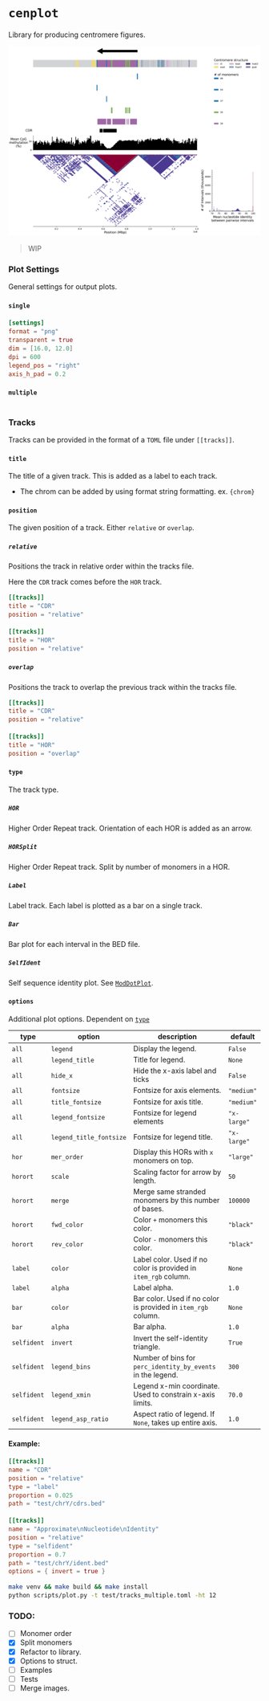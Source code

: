# `cenplot`
Library for producing centromere figures.

![](docs/example_multiple.png)

> WIP

### Plot Settings
General settings for output plots.

#### `single`
```toml
[settings]
format = "png"
transparent = true
dim = [16.0, 12.0]
dpi = 600
legend_pos = "right"
axis_h_pad = 0.2
```

#### `multiple`
```toml
```

### Tracks
Tracks can be provided in the format of a `TOML` file under `[[tracks]]`.

#### `title`
The title of a given track. This is added as a label to each track.
* The chrom can be added by using format string formatting. ex. `{chrom}`

#### `position`
The given position of a track. Either `relative` or `overlap`.

##### `relative`
Positions the track in relative order within the tracks file.

Here the `CDR` track comes before the `HOR` track.
```toml
[[tracks]]
title = "CDR"
position = "relative"

[[tracks]]
title = "HOR"
position = "relative"
```

##### `overlap`
Positions the track to overlap the previous track within the tracks file.

```toml
[[tracks]]
title = "CDR"
position = "relative"

[[tracks]]
title = "HOR"
position = "overlap"
```

#### `type`
The track type.

##### `HOR`
Higher Order Repeat track. Orientation of each HOR is added as an arrow.

##### `HORSplit`
Higher Order Repeat track. Split by number of monomers in a HOR.

##### `Label`
Label track. Each label is plotted as a bar on a single track.

##### `Bar`
Bar plot for each interval in the BED file.

##### `SelfIdent`
Self sequence identity plot. See [`ModDotPlot`](https://github.com/marbl/ModDotPlot).


#### `options`
Additional plot options. Dependent on [`type`](#type)

|type|option|description|default|
|-|-|-|-|
|`all`|`legend`|Display the legend.|`False`|
|`all`|`legend_title`|Title for legend.|`None`|
|`all`|`hide_x`|Hide the x-axis label and ticks|`False`|
|`all`|`fontsize`|Fontsize for axis elements.|`"medium"`|
|`all`|`title_fontsize`|Fontsize for axis title.|`"medium"`|
|`all`|`legend_fontsize`|Fontsize for legend elements|`"x-large"`|
|`all`|`legend_title_fontsize`|Fontsize for legend title.|`"x-large"`|
|`hor`|`mer_order`|Display this HORs with `x` monomers on top.|`"large"`|
|`horort`|`scale`|Scaling factor for arrow by length.|`50`|
|`horort`|`merge`|Merge same stranded monomers by this number of bases.|`100000`|
|`horort`|`fwd_color`|Color `+` monomers this color.|`"black"`|
|`horort`|`rev_color`|Color `-` monomers this color.|`"black"`|
|`label`|`color`|Label color. Used if no color is provided in `item_rgb` column.|`None`|
|`label`|`alpha`|Label alpha.|`1.0`|
|`bar`|`color`|Bar color. Used if no color is provided in `item_rgb` column.|`None`|
|`bar`|`alpha`|Bar alpha.|`1.0`|
|`selfident`|`invert`|Invert the self-identity triangle.|`True`|
|`selfident`|`legend_bins`| Number of bins for `perc_identity_by_events` in the legend.|`300`|
|`selfident`|`legend_xmin`| Legend x-min coordinate. Used to constrain x-axis limits.|`70.0`|
|`selfident`|`legend_asp_ratio`|  Aspect ratio of legend. If `None`, takes up entire axis.|`1.0`|

#### Example:
```toml
[[tracks]]
name = "CDR"
position = "relative"
type = "label"
proportion = 0.025
path = "test/chrY/cdrs.bed"

[[tracks]]
name = "Approximate\nNucleotide\nIdentity"
position = "relative"
type = "selfident"
proportion = 0.7
path = "test/chrY/ident.bed"
options = { invert = true }
```

```bash
make venv && make build && make install
python scripts/plot.py -t test/tracks_multiple.toml -ht 12
```

### TODO:
* [ ] Monomer order
* [x] Split monomers
* [x] Refactor to library.
* [x] Options to struct.
* [ ] Examples
* [ ] Tests
* [ ] Merge images.
